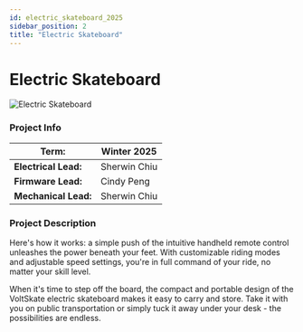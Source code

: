 ```yaml
---
id: electric_skateboard_2025
sidebar_position: 2
title: "Electric Skateboard"
---
```


# Electric Skateboard

![Electric Skateboard](./img/electric_skateboard.jpg)

### Project Info

| **Term:** | Winter 2025 |
| -------------------- | --------------------------------------------------------------------------|
| **Electrical Lead:**       | Sherwin Chiu |
| **Firmware Lead:** | Cindy Peng |
| **Mechanical Lead:** | Sherwin Chiu |

### Project Description

Here's how it works: a simple push of the intuitive handheld remote control unleashes the power beneath your feet. With customizable riding modes and adjustable speed settings, you're in full command of your ride, no matter your skill level.

When it's time to step off the board, the compact and portable design of the VoltSkate electric skateboard makes it easy to carry and store. Take it with you on public transportation or simply tuck it away under your desk - the possibilities are endless.